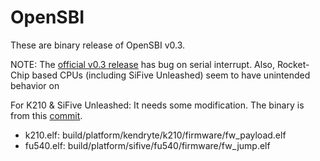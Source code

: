 # OpenSBI

These are binary release of OpenSBI v0.3.

NOTE: The [official v0.3 release](https://github.com/riscv/opensbi/releases/tag/v0.3) has bug on serial interrupt. Also, Rocket-Chip based CPUs (including SiFive Unleashed) seem to have unintended behavior on

For K210 & SiFive Unleashed: It needs some modification. The binary is from this [commit](https://github.com/rcore-os/opensbi/commit/a9638d092756975ceb50073d736a17cef439c7b6).

* k210.elf: build/platform/kendryte/k210/firmware/fw_payload.elf
* fu540.elf: build/platform/sifive/fu540/firmware/fw_jump.elf

